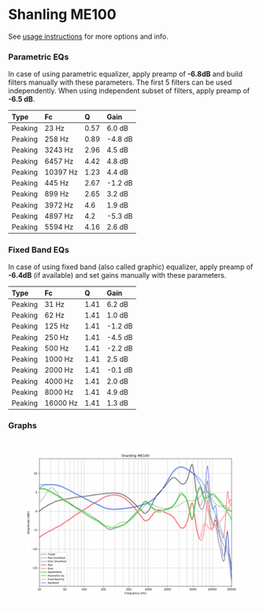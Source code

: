 # Shanling ME100
See [usage instructions](https://github.com/jaakkopasanen/AutoEq#usage) for more options and info.

### Parametric EQs
In case of using parametric equalizer, apply preamp of **-6.8dB** and build filters manually
with these parameters. The first 5 filters can be used independently.
When using independent subset of filters, apply preamp of **-6.5 dB**.

| Type    | Fc       |    Q | Gain    |
|:--------|:---------|:-----|:--------|
| Peaking | 23 Hz    | 0.57 | 6.0 dB  |
| Peaking | 258 Hz   | 0.89 | -4.8 dB |
| Peaking | 3243 Hz  | 2.96 | 4.5 dB  |
| Peaking | 6457 Hz  | 4.42 | 4.8 dB  |
| Peaking | 10397 Hz | 1.23 | 4.4 dB  |
| Peaking | 445 Hz   | 2.67 | -1.2 dB |
| Peaking | 899 Hz   | 2.65 | 3.2 dB  |
| Peaking | 3972 Hz  | 4.6  | 1.9 dB  |
| Peaking | 4897 Hz  | 4.2  | -5.3 dB |
| Peaking | 5594 Hz  | 4.16 | 2.6 dB  |

### Fixed Band EQs
In case of using fixed band (also called graphic) equalizer, apply preamp of **-6.4dB**
(if available) and set gains manually with these parameters.

| Type    | Fc       |    Q | Gain    |
|:--------|:---------|:-----|:--------|
| Peaking | 31 Hz    | 1.41 | 6.2 dB  |
| Peaking | 62 Hz    | 1.41 | 1.0 dB  |
| Peaking | 125 Hz   | 1.41 | -1.2 dB |
| Peaking | 250 Hz   | 1.41 | -4.5 dB |
| Peaking | 500 Hz   | 1.41 | -2.2 dB |
| Peaking | 1000 Hz  | 1.41 | 2.5 dB  |
| Peaking | 2000 Hz  | 1.41 | -0.1 dB |
| Peaking | 4000 Hz  | 1.41 | 2.0 dB  |
| Peaking | 8000 Hz  | 1.41 | 4.9 dB  |
| Peaking | 16000 Hz | 1.41 | 1.3 dB  |

### Graphs
![](./Shanling%20ME100.png)